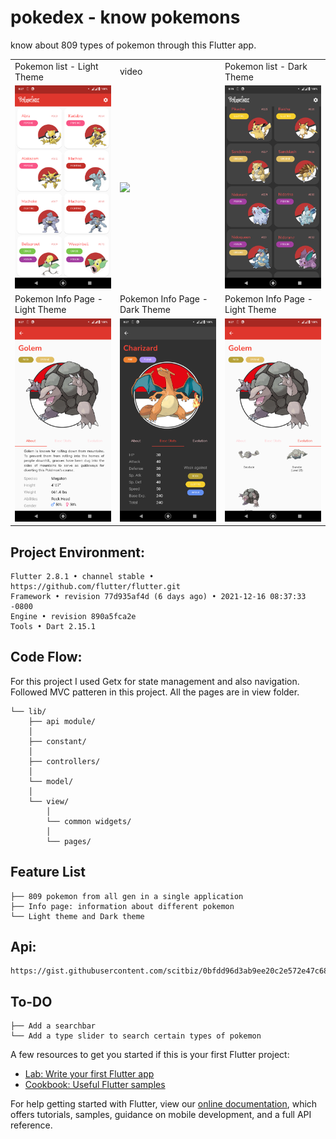 # pokedex - know pokemons

<p>
  know about 809 types of pokemon through this Flutter app.
</p>


<table>
  <tr>
    <td>Pokemon list - Light Theme</td>
    <td>video</td>
     <td>Pokemon list - Dark Theme</td>
  </tr>
  <tr>
    <td><img src="https://raw.githubusercontent.com/ZRShamim/pokedex/main/assets/screenshots/home_page_light_1.png" width=270 ></td>
    <td><img src="https://github.com/ZRShamim/pokedex/blob/main/assets/screenshots/pokedex.gif?raw=true" width=270 ></td>
    <td><img src="https://raw.githubusercontent.com/ZRShamim/pokedex/main/assets/screenshots/home_page_dark_1.png" width=270 ></td>
  </tr>
  <tr>
    <td>Pokemon Info Page - Light Theme</td>
     <td>Pokemon Info Page - Dark Theme</td>
    <td>Pokemon Info Page - Light Theme</td>
  </tr>
  <tr>
    <td><img src="https://github.com/ZRShamim/pokedex/blob/main/assets/screenshots/info_light_1.png" width=270 ></td>
    <td><img src="https://raw.githubusercontent.com/ZRShamim/pokedex/main/assets/screenshots/info_dark.png" width=270 ></td>
    <td><img src="https://raw.githubusercontent.com/ZRShamim/pokedex/main/assets/screenshots/info_light.png" width=270 ></td>
  </tr>
 </table>


## Project Environment:
```
Flutter 2.8.1 • channel stable • https://github.com/flutter/flutter.git
Framework • revision 77d935af4d (6 days ago) • 2021-12-16 08:37:33 -0800
Engine • revision 890a5fca2e
Tools • Dart 2.15.1
```


## Code Flow:
For this project I used Getx for state management and also navigation. Followed MVC patteren in this project. All the pages are in view folder.

```
└── lib/
    ├── api module/
    │   
    ├── constant/
    │   
    ├── controllers/
    │   
    └── model/
    │   
    └── view/
        │
        └── common widgets/
        │
        └── pages/
```
## Feature List
```
├── 809 pokemon from all gen in a single application
├── Info page: information about different pokemon
└── Light theme and Dark theme

```

## Api: 
```
https://gist.githubusercontent.com/scitbiz/0bfdd96d3ab9ee20c2e572e47c6834c7/raw/pokemons.json
```

## To-DO
```
├── Add a searchbar
└── Add a type slider to search certain types of pokemon
```
A few resources to get you started if this is your first Flutter project:

- [Lab: Write your first Flutter app](https://flutter.dev/docs/get-started/codelab)
- [Cookbook: Useful Flutter samples](https://flutter.dev/docs/cookbook)

For help getting started with Flutter, view our
[online documentation](https://flutter.dev/docs), which offers tutorials,
samples, guidance on mobile development, and a full API reference.
